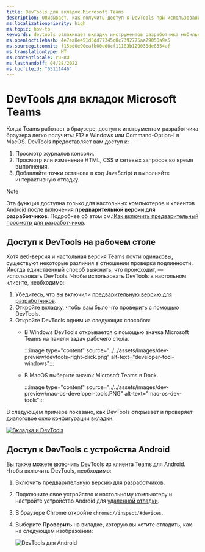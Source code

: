 ```yaml
---
title: DevTools для вкладок Microsoft Teams
description: Описывает, как получить доступ к DevTools при использовании настольного клиента Microsoft Teams и отладке.
ms.localizationpriority: high
ms.topic: how-to
keywords: devtools отлаживает вкладку инструментов разработчика мобильного клиента Chrome для настольных компьютеров
ms.openlocfilehash: 4e7ea8ee51d5dd77345c0c7392775aa29050a9a5
ms.sourcegitcommit: f15bd0e90eafb00e00cf11183b129038de8354af
ms.translationtype: HT
ms.contentlocale: ru-RU
ms.lasthandoff: 04/28/2022
ms.locfileid: "65111446"
---
```

# <a name="devtools-for-microsoft-teams-tabs"></a>DevTools для вкладок Microsoft Teams

Когда Teams работает в браузере, доступ к инструментам разработчика браузера легко получить: F12 в Windows или Command-Option-I в MacOS. DevTools предоставляет вам доступ к:

1. Просмотр журналов консоли.
1. Просмотр или изменение HTML, CSS и сетевых запросов во время выполнения.
1. Добавляйте точки останова в код JavaScript и выполняйте интерактивную отладку.

> [!NOTE]
> Эта функция доступна только для настольных компьютеров и клиентов Android после включения **предварительной версии для разработчиков**. Подробнее об этом см.:[Как включить предварительный просмотр для разработчиков](~/resources/dev-preview/developer-preview-intro.md).

## <a name="access-devtools-on-the-desktop"></a>Доступ к DevTools на рабочем столе

Хотя веб-версия и настольная версия Teams почти одинаковы, существуют некоторые различия в отношении проверки подлинности. Иногда единственный способ выяснить, что происходит, — использовать DevTools. Чтобы использовать DevTools в настольном клиенте, необходимо:

1. Убедитесь, что вы включили [предварительную версию для разработчиков](~/resources/dev-preview/developer-preview-intro.md).
1. Откройте вкладку, чтобы вам было что проверить с помощью DevTools.
1. Откройте DevTools одним из следующих способов:
    * В Windows DevTools открывается с помощью значка Microsoft Teams на панели задач рабочего стола.

      :::image type="content" source="../../assets/images/dev-preview/devtools-right-click.png" alt-text="developer-tool-windows":::

    * В MacOS выберите значок Microsoft Teams в Dock.

      :::image type="content" source="../../assets/images/dev-preview/mac-os-developer-tools.PNG" alt-text="mac-os-dev-tools":::

В следующем примере показано, как DevTools открывает и проверяет диалоговое окно конфигурации вкладки:

   [![Вкладка и DevTools](~/assets/images/dev-preview/tab-and-devtools.png)](~/assets/images/dev-preview/tab-and-devtools.png#lightbox)

## <a name="access-devtools-from-an-android-device"></a>Доступ к DevTools с устройства Android

Вы также можете включить DevTools из клиента Teams для Android. Чтобы включить DevTools, необходимо:

1. Включить [предварительную версию для разработчиков](~/resources/dev-preview/developer-preview-intro.md).
1. Подключите свое устройство к настольному компьютеру и настройте устройство Android для [удаленной отладки](https://developers.google.com/web/tools/chrome-devtools/remote-debugging/).
1. В браузере Chrome откройте `chrome://inspect/#devices`.
1. Выберите **Проверить** на вкладке, которую вы хотите отладить, как на следующем изображении:

   ![DevTools для Android ](~/assets/images/android-devtools.png)
